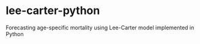 # lee-carter-python
Forecasting age-specific mortality using Lee-Carter model implemented in Python
